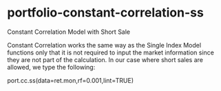 # portfolio-constant-correlation-ss
Constant Correlation Model with Short Sale

Constant Correlation works the same way as the Single Index Model functions
only that it is not required to input the market information since they are not
part of the calculation. In our case where short sales are allowed, we type the following:

port.cc.ss(data=ret.mon,rf=0.001,lint=TRUE)
